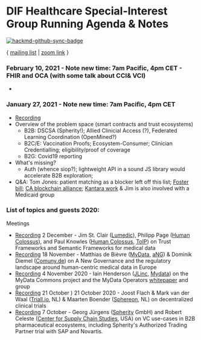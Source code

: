 # DIF Healthcare Special-Interest Group Running Agenda & Notes

[![hackmd-github-sync-badge](https://hackmd.io/AT6AewnkTmWkJhM2Bq8a-g/badge)](https://hackmd.io/AT6AewnkTmWkJhM2Bq8a-g)

{ [mailing list](https://lists.identity.foundation/g/healthcare-sig) | [zoom link](https://us02web.zoom.us/j/88371822694?pwd=YnZvcXduYWdPSG8zOWlJSEE4Umwwdz09) }

### February 10, 2021 - **Note new time: 7am Pacific, 4pm CET** - FHIR and OCA (with some talk about CCI& VCI)
* 

### January 27, 2021 - **Note new time: 7am Pacific, 4pm CET**
 * [Recording](https://us02web.zoom.us/rec/share/0NC365kjRUrWNMqOxrMrt6V0Us4Cylb7UkQmLPKph8PsmnrXH56mZPm6krKndQQI.TLUILPB-lTFci9mr)
 * Overview of the problem space (smart contracts and trust ecosystems)
    * B2B: DSCSA (Spherity!); Allied Clinicial Access (?), Federated Learning Coordination (OpenMined?)
    * B2C/E: Vaccination Proofs; Ecosystem-Consumer; Clinician Credentialling; eligibility/proof of coverage
    * B2G: Covid19 reporting
 * What's missing?
    * Auth (whence siop?); lightweight API in a sound JS library would accelerate B2B exploration; 
 * Q&A: Tom Jones: patient matching as a blocker left off this list; [Foster bill](https://foster.house.gov/media/press-releases/foster-introduces-bipartisan-digital-identity-legislation); [CA blockchain alliance](https://www.blockadvocacy.org/); [Kantara work](https://wiki.idesg.org/wiki/index.php/State_Issued_ID_for_Healthcare) & Jim is also involved with a Medicaid group

### List of topics and guests 2020: 
Meetings
* [Recording](https://us02web.zoom.us/rec/play/V6-9D-58vNJqPTC-LgYM5qOZEeysMhNiR5N984081C3UdK3NlgZjPWIvR2-WdvVDgBJn-7o2cnKsPcPH.cpBSPLqCv_Er46_0?continueMode=true&_x_zm_rtaid=W4Gs8hpwSsSgEyR-E6WQqA.1610303195103.8c3ac711d9bc16e4b8aca9a9c607f6b4&_x_zm_rhtaid=250) 2 December - Jim St. Clair ([Lumedic](https://www.lumedic.io/)), Philipp Page ([Human Colossus](https://humancolossus.foundation/)), and Paul Knowles ([Human Colossus](https://humancolossus.foundation/), [ToIP](https://trustoverip.org/)) on Trust Frameworks and Semantic Frameworks for medical data
* [Recording](https://us02web.zoom.us/rec/share/HslRkFaYCu3JOuQDTSKQEHCe0HGUCivTASa-qdItJBMwdmZFZHBmWekgrYLLe_98.E0GRYb-RAlviCdoo) 18 November - Matthias de Bièvre ([MyData](https://mydata.org), [aNG](https://anewgovernance.org)) & Dominik Diemel ([Comuny.de](https://comuny.de)) on A New Governance and the regulatory landscape around human-centric medical data in Europe
* [Recording](https://us02web.zoom.us/rec/play/gYcNhVZ9vIgkLJE-I7MKRheQjM3ZgM6aziRT3YCpb0j7FvzDykHRpHWHXL74a9f_OdzEZjbrliKHVLfW.pMk8S3vvBkpC8POf?continueMode=true&_x_zm_rtaid=W4Gs8hpwSsSgEyR-E6WQqA.1610303195103.8c3ac711d9bc16e4b8aca9a9c607f6b4&_x_zm_rhtaid=250) 4 November 2020 - Iain Henderson ([JLinc](https://www.jlinc.com/technology), [Mydata](https://mydata.org/)) on the MyData Commons project and the MyData Operators [whitepaper](https://mydata.org/wp-content/uploads/sites/5/2020/04/Understanding-Mydata-Operators-pages.pdf) and group
* [Recording](https://us02web.zoom.us/rec/play/5RwzuV0Bg1rlVMWAULzc3VDnXs1dZMpm92WqOQUw_mw8eCuYdyO_w1e7Kwe74OBtMeUtlYHEcf1kQ7Q4.doYJdmeIyONV7PLw?continueMode=true&_x_zm_rtaid=W4Gs8hpwSsSgEyR-E6WQqA.1610303195103.8c3ac711d9bc16e4b8aca9a9c607f6b4&_x_zm_rhtaid=250) 21 October
) 21 October 2020 - Joost Flach & Mark van der Waal ([Triall.io](https://triall.io), NL) & Maarten Boender ([Sphereon](https://sphereon.com), NL) on decentralized clinical trials
* [Recording](https://us02web.zoom.us/rec/play/b293wEn7oh7XnJeuUMBNT7VHFA5gzsogPt9R9NQ3dPoPSvrzfePtuFrrjYBSAErYNAVFCLnAIvYyXTvc.xwAjMsUbDSsw_lnE?continueMode=true&_x_zm_rtaid=W4Gs8hpwSsSgEyR-E6WQqA.1610303195103.8c3ac711d9bc16e4b8aca9a9c607f6b4&_x_zm_rhtaid=250) 7 October - Georg Jürgens ([Spherity](https://spherity.com/) GmbH) and Robert Celeste ([Center for Supply Chain Studies](https://www.c4scs.org/), USA) on VC use-cases in B2B pharmaceutical ecosystems, including Spherity's Authorized Trading Partner trial with SAP and Novartis. 
